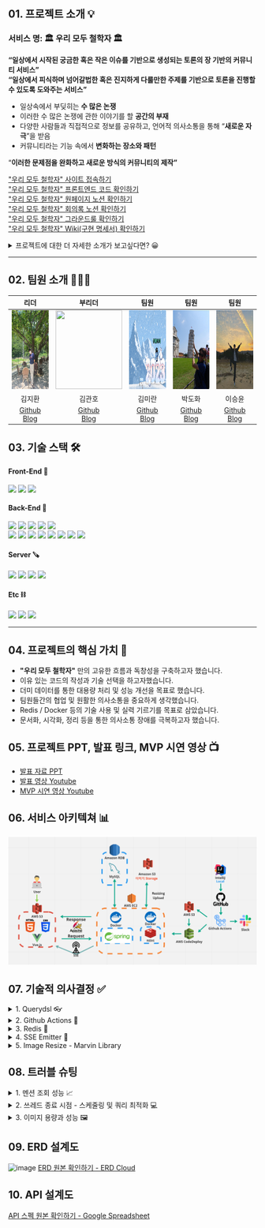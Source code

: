 ## 01. 프로젝트 소개 💡

### 서비스 명: 🏛️ 우리 모두 철학자 🏛️

**“일상에서 시작된 궁금한 혹은 작은 이슈를 기반으로 생성되는 토론의 장 기반의 커뮤니티 서비스”** <br>
**“일상에서 피식하며 넘어갈법한 혹은 진지하게 다룰만한 주제를 기반으로 토론을 진행할 수 있도록 도와주는 서비스”**

- 일상속에서 부딪히는 **수 많은 논쟁**
- 이러한 수 많은 논쟁에 관한 이야기를 할 **공간의 부재**
- 다양한 사람들과 직접적으로 정보를 공유하고, 언어적 의사소통을 통해 “**새로운 자극**”을 받음
- 커뮤니티라는 기능 속에서 **변화하는 장소와 패턴**

“**이러한 문제점을 완화하고 새로운 방식의 커뮤니티의 제작”**

["우리 모두 철학자" 사이트 접속하기](http://the-gladiators.s3-website.ap-northeast-2.amazonaws.com/main) <br>
["우리 모두 철학자" 프론트엔드 코드 확인하기](https://github.com/bigquann97/philosopher-front) <br>
["우리 모두 철학자" 원페이지 노션 확인하기](https://radical-route-999.notion.site/8cc586e7170343c8806c312f3da97131) <br>
["우리 모두 철학자" 회의록 노션 확인하기](https://puzzled-bee-d4c.notion.site/847736be8f8a4775866b67b6dc484d4b?v=3736681424c34f6983dc166ff533347f) <br>
["우리 모두 철학자" 그라운드룰 확인하기](https://coherent-eclipse-711.notion.site/Ground-Rule-57dbbe48c09242edb2c263bf6a55e257) <br>
["우리 모두 철학자" Wiki(구현 명세서) 확인하기](https://github.com/bigquann97/philosopher-back/wiki) <br>

<details>
<summary> 프로젝트에 대한 더 자세한 소개가 보고싶다면? 😀</summary>
<div markdown="1"> 

<br><br>
**“궁금한건 못참아 !”, “ 다른 사람의 생각도 궁금해 “**

![philosopher](https://s3.us-west-2.amazonaws.com/secure.notion-static.com/c8ab1545-adf3-4370-a444-8ebecb553ec5/Untitled.png?X-Amz-Algorithm=AWS4-HMAC-SHA256&X-Amz-Content-Sha256=UNSIGNED-PAYLOAD&X-Amz-Credential=AKIAT73L2G45EIPT3X45%2F20230305%2Fus-west-2%2Fs3%2Faws4_request&X-Amz-Date=20230305T195536Z&X-Amz-Expires=86400&X-Amz-Signature=b335c00d4d1c2bd21ae18c0a22be0d3f97f34720dff0431853c1cb5499048e31&X-Amz-SignedHeaders=host&response-content-disposition=filename%3D%22Untitled.png%22&x-id=GetObject)

우리 삶 주변에는 우리들의 호기심을 자극하는 요소들이 많습니다. <br>
언제나 우리는 이러한 요소들로 하여금 재미있는 상상의 나래를 펼치고 이 상상의 날개는 호기심과 궁금증을 유발하며, <br>
흥미있는 토픽들을 이용해 타인과 소통하기도 합니다. <br>
이러한 다양한 이슈들을 누구나 한 번쯤은 고민해보고 접해봤을 것입니다.<br>
이 속에는 다양한 논쟁거리가 존재합니다. <br>
여러 사람들과의 언어적 상호작용 속에서 새로운 인사이트를 얻기도 하며, <br>
타인의 생각을 읽고 논리적으로 반박하기도 합니다. <br>
이렇게 우리는 커뮤니티를 이용해 상호간 언어적 의사소통을 이용해 새로운 관계를 형성하고, <br>
새로운 또 하나의 커뮤니티와 문화를 형성하며 오늘도 성장합니다.<br>

## **‘그(사용자)’들의 라이프 스타일 & 타겟팅 사용 유저**

- 서비스에서 주 타겟으로 삼고 있는 ‘**잠재적 고객**’들은 SNS 혹은 커뮤니티를 통해 **자신의 생각을 타인과 공유**
- **자신을 표현하는 방식**으로 **SNS 서비스와 커뮤니티 서비스를 활용하는 사람**
- 이미 젊은 사람들은 여러 커뮤니티를 사용 中
- 커뮤니티는 변화와 유행에 민감하며, 이 커뮤니티를 이용하는 사람들은 자신이 원하는 정보를 쉽게 찾아내고 SNS 혹은 커뮤니티를 통해 잘 활용함
- “이”(사용자)들은 글로서 자신을 표현하고 자신의 의견을 공유하는데 능숙함

### **어떻게 콘텐츠를 표현할 것인가? 이 아이템을 어떤 방식을 사용해야 잘 표현할 수 있을까??**

- 토론 = 언어적 상호작용을 기반으로 동작
- 언어적 상호작용을 가장 **잘 풀어낼 수 있는 서비스 = 커뮤니티 서비스**

## **요즘의 동향는 어떠할까? 유행? 어필?**

- **자신을 표현하는 하나의 수단으로 자리잡은 커뮤니티 서비스와 SNS 서비스**
- 다양한 색을 가진 커뮤니티 속, 온라인/오프라인의 경계가 희미해짐
- **SNS와 커뮤니티를 이용한 좁고 깊은 관계에서 넓고 얕은 스펙트럼의 관계 형성**

## **그럼 우리 서비스의 핵심 가치는 무엇인가?**

- **재미**
- **정보공유**
- **높은 자유도**
- **상호작용**
- **시간보내기**

</div>
</details>

---

## 02. 팀원 소개 👨‍👩‍👦‍

|리더|부리더|팀원|팀원|                                      팀원                                      |
|:---:|:---:|:---:|:---:|:----------------------------------------------------------------------------:|
|<img src="https://github.com/bigquann97/philosopher-back/blob/develop/image/jipang.jpg"  width="135" height="160">|<img src="https://velog.velcdn.com/images/bigquann97/profile/bc0264b5-b0d6-4436-8572-e2e13daf2676/image.png"  width="135" height="160">|<img src="https://github.com/bigquann97/philosopher-back/blob/develop/image/miran.png"  width="135" height="160">|<img src="https://github.com/bigquann97/philosopher-back/blob/develop/image/dohwa.jpg"  width="135" height="160">|<img src="https://github.com/bigquann97/philosopher-back/blob/develop/image/sylee.jpeg?raw=true"  width="135" height="160">|
|김지환|김관호|김미란|박도화|                                     이승윤                                      |
|[Github](https://github.com/jipang9)<br>[Blog](https://jipang9-greedy-pot.tistory.com/)|[Github](https://github.com/bigquann97)<br>[Blog](https://velog.io/@bigquann97)|[Github](https://github.com/h7359841)<br>[Blog](https://velog.io/@h7359841)|[Github](https://github.com/dohwapark)<br>[Blog](https://dzzzdee.tistory.com/)| [Github](https://github.com/lssy32)<br>[Blog](https://yuniday2.tistory.com/) |

## 03. 기술 스택 🛠️

#### Front-End 🔨

<div>
<img src="https://img.shields.io/badge/HTML-E34F26?style=flat&logo=html5&logoColor=white">
<img src="https://img.shields.io/badge/CSS-1572B6?style=flat&logo=css3&logoColor=white">
<img src="https://img.shields.io/badge/Vue.js-4FC08D?style=flat&logo=vue.js&logoColor=white">
</div>

#### Back-End 🔧

<div>
<img src="https://img.shields.io/badge/Java-007396?style=flat&logo=OpenJDK&logoColor=white"/>
<img src="https://img.shields.io/badge/Spring_Boot-6DB33F?style=flat&logo=springboot&logoColor=white"/>
<img src="https://img.shields.io/badge/Spring-6DB33F?style=flat&logo=Spring&logoColor=white">
<img src="https://img.shields.io/badge/Spring_Data_JPA-6DB33F?style=flat">
<img src="https://img.shields.io/badge/Spring_Security-6DB33F?style=flat&logo=springsecurity&logoColor=white"/><br>
<img src="https://img.shields.io/badge/Docker-2496ED?style=flat&logo=docker&logoColor=white"/>
<img src="https://img.shields.io/badge/Redis-DC382D?style=flat&logo=redis&logoColor=white"/>
<img src="https://img.shields.io/badge/QueryDsl-40AEF0?style=flat">
<img src="https://img.shields.io/badge/JWT-A9225C?style=flat">

<img src="https://img.shields.io/badge/Gradle-02303A?style=flat&logo=gradle&logoColor=white"/>
  <img src="https://img.shields.io/badge/Hibernate-59666C?style=flat&logo=Hibernate&logoColor=white"/>
  <img src="https://img.shields.io/badge/Postman-FF6C37?style=flat&logo=Postman&logoColor=white"/>
  <img src="https://img.shields.io/badge/Apache_Jmeter-D22128?style=flat&logo=apachejmeter&logoColor=white"/>


</div>

#### Server 🪚

<div>
<img src="https://img.shields.io/badge/Amazon_RDS-527FFF?style=flat&logo=amazonrds&logoColor=white"/>
<img src="https://img.shields.io/badge/Amazon_EC2-FF9900?style=flat&logo=amazonec2&logoColor=white"/>
<img src="https://img.shields.io/badge/Amazon_S3-569A31?style=flat&logo=amazons3&logoColor=white"/>
<img src="https://img.shields.io/badge/Linux-FCC624?style=flat&logo=linux&logoColor=black">
</div>

#### Etc ⛓️

<div>
<img src="https://img.shields.io/badge/Github-181717?style=flat&logo=github&logoColor=white">
<img src="https://img.shields.io/badge/Slack-4A154B?style=flat&logo=slack&logoColor=white">
<img src="https://img.shields.io/badge/Notion-000000?style=flat&logo=notion&logoColor=white">
</div>

---

## 04. 프로젝트의 핵심 가치 💎

- <b>"우리 모두 철학자"</b> 만의 고유한 흐름과 독창성을 구축하고자 했습니다.
- 이유 있는 코드의 작성과 기술 선택을 하고자했습니다.
- 더미 데이터를 통한 대용량 처리 및 성능 개선을 목표로 했습니다.
- 팀원들간의 협업 및 원활한 의사소통을 중요하게 생각했습니다.
- Redis / Docker 등의 기술 사용 및 실력 기르기를 목표로 삼았습니다.
- 문서화, 시각화, 정리 등을 통한 의사소통 장애를 극복하고자 했습니다.

## 05. 프로젝트 PPT, 발표 링크, MVP 시연 영상 📺

- [발표 자료 PPT](https://docs.google.com/presentation/d/1HwKDdvIMr0uJqJ9uKLcJXGcT-bQR_K-R/edit?usp=sharing&ouid=107322356350634651146&rtpof=true&sd=true)
- [발표 영상 Youtube](https://www.youtube.com)
- [MVP 시연 영상 Youtube](https://www.youtube.com)

## 06. 서비스 아키텍쳐 📊

<img src="image/ServiceArchitecture.png">

## 07. 기술적 의사결정 ✅

<details>
<summary> 1. Querydsl 👓 </summary>
<div markdown="1"> 

<br>

- **기술적 필요성:**

1. 검색, 정렬, 필터링 및 통계 확인 등의 동적 쿼리 작성
2. 지속적 리팩토링을 통한 쿼리 성능 향상 및 최적화

<br>

- **해결 방안 리스트업:**

1. JPQL - if문을 통한 분기 + 문자열 하나라도 잘못될 경우 오류 발생(컴파일 시점에서 파악 불가)
2. Mybatis, JDBC Template (Query Mapper) - 복잡한 사용성, DB 의존성
3. Querydsl - Qtype 의존성 발생, 빈약한 Bean 생성

<br>

- **해결 방안에 대한 의사 조율 및 결정:**

1. 내부적으로 BooleanExpression, OrderSpecifier 등을 통한 동적 쿼리 작성
2. Java 기반 JPQL의 작성 - 사용성과 가독성 ⇒ 팀적 협업에 도움
3. Projection 등을 통해 조회를 원하는 컬럼 수를 편하게 줄이기 가능
4. 컴파일 시점에서 오류를 잡아줌 + 편리한 최적화
5. 현재 프로젝트 규모에서는 한계점의 극복이 가능하다고 판단 <br>

**⇒ Querydsl 채택**

<br>
</div>
</details>

<details>
<summary> 2. Github Actions 💫 </summary>
<div markdown="1"> 

<br>

- **기술적 필요성:**

1. 협업을 진행하면서 팀원간 반복적인 빌드, 테스트 등의 자동화 및 통합적 환경 구축
2. 추후 CD 구축을 위한 기반 기술 필요성

<br>

- **해결 방안 리스트업:**

1. Jenkins
2. Github Actions
3. Bamboo

<br>

- **해결 방안에 대한 의사 조율 및 결정:**

1. Bamboo - 금전적 비용의 발생 및 레퍼런스 부족
2. 프로젝트의 규모를 고려한 의사 결정 - Jenkins 사용을 통한 리소스 낭비 발생 가능성
3. 환경 구성, 호환성 구축 등의 추가적 작업이나 복잡한 절차 없이 현재 협업 환경에 바로 적용 가능 <br>

**⇒ Github Actions 채택**

<br>

</div>
</details>

<details>
<summary> 3. Redis 🎈 </summary>
<div markdown="1"> 

<br>

- **기술적 필요성:**

1. JWT 인증/인가 방식 채택으로 인한 Refresh Token 보관 필요성
2. 서버 리소스 접근을 허용하는 중요한 수단인 만큼 보안성/사용성 고려 필요

<br>

- **해결 방안 리스트업:**

1. RDB에 컬럼 추가
2. Redis 적용

<br>

- **해결 방안에 대한 의사 조율 및 결정:**

1. 토큰의 탈취 가능성 고려 및 Black-list 구현을 위한 기술의 필요성
2. TTL 기능의 활용을 통한 토큰에 대한 수명 관리
3. 유효 기간 코드 기반 이메일 인증 서비스 구축 예정, Redis 채택 가능성이 높음 <br>

**⇒ Redis를 통한 토큰 및 관련 정보 관리 채택**

<br>

</div>
</details>

<details>
<summary> 4. SSE Emitter 🔋 </summary>
<div markdown="1"> 

<br>

- **기술적 필요성:**

1. 댓글, 쓰레드화 알림 시 통신 방식에 대한 고민
2. 비연결성(Connectionless)의 특성을 가진 HTTP 특성상, 알림을 줄 수 있는 통신 방식 고려 필요

<br>

- **해결 방안 리스트업:**

1. Polling
2. Long Polling
3. Web Socket
4. Server-Sent-Event

<br>

- **해결 방안에 대한 의사 조율 및 결정:**

1. 실시간성이 떨어지며, 상태 변경에 대한 연결 요청이 추가 발생하는 **Polling, Long Polling**

3. 서버에서 클라이언트로 단방향 통신, HTTP 프로토콜만으로 사용 가능해 가벼운 **SSE**

3. 서버 <=> 클라이언트 간 양바향 통신, 최초 연결시에만 Header 정보 전달, <br>
   \+ 연결에 불필요한 비용 제거 가능한 **Web Socket** <br>

**<tab> ⇒ Server-Sent-Event 채택**

<br>


</div>
</details>

<details>
<summary> 5. Image Resize - Marvin Library </summary>
<div markdown="1"> 

<br>

- **기술적 필요성:**

1. 페이징 렌더링 속도의 개선 필요
2. 한정된 DB 용량으로 인한 이미지 사이즈 압축 필요 (AWS 프리티어)
3. 이미지 크기의 일관성 필요

<br>

- **해결 방안 리스트업:**

1. java-image-scaling
2. Marvin
3. AWS CloudFront & Lambda@Edge

<br>

- **해결 방안에 대한 의사 조율 및 결정:**

1. 자바 내부 라이브러리에 구현된 이미지 리사이징 기술 java-image-scaling<br>
   (Width 기준 원본 비율로 높이가 정해짐)

2. 다른 라이브러리 대비 적은 시간이 소요되며 간편한 사용성을 가진 Marvin

3. 이미지 업로드/다운로드 전략 선택이 가능한 AWS 리사이징

4. 적은 시간 소요 + 원본 보존율 + 추가 코드 작성 및 관리 포인트 발생이 적은 Marvin <br>

**⇒ Marvin Library 채택**

<br>


</div>
</details>

## 08. 트러블 슈팅

<details>
<summary> 1. 멘션 조회 성능 📈 </summary>
<div markdown="1">

<br>

- **문제의 발견:**

    1. 더미데이터 추가를 통한 어플리케이션 전체 흐름 점검

        - 쓰레드 더미데이터 생성
        - 댓글 더미데이터 생성
        - 한 페이지 내 20,000 개의 멘션 생성

    2. AOP 적용을 통한 병목 발생 지점 파악 및 점검

        - 메서드별 수행 속도 측정
        - 멘션 더미데이터 생성한 지점에서 800 ms 이상의 성능 저하 발생 확인

    3. API 호출시, 쿼리 발생 확인
        - hibernate >> show sql 을 통한 발생 쿼리 확인

<br>

- **문제 해결 과정:**

    1. Jmeter 적용 - 부하 테스트 진행

    1. 쿼리 분석

        - N + 1 쿼리 발생 구간 확인 및 Lazy Loading, Join 수정
        - 최초 N + 1 문제 발생 해결

    2. Querydsl 적용

        - 가독성 높은 코드의 작성
        - join 등 쿼리 작성

    3. Projections 적용

        - 필요한 요소만 select
        - select 문 최소화

    4. Batch Size 적용

        - MentionedList, MentioningList 등 OneToMany 요소 호출시 문제 발생
        - Batch Size 적용을 통한 in query 개수 정의

    5. Batch Size 최적 단위 파악

        - 20, 50, 100, 200 순서로 속도 측정

<br>

- **트러블 슈팅 결과:**

    1. 20,000 개의 멘션 상황 - 1000 Threads, in 1 second, 3 requests 부하 상황 가정
        - 81,609 ms => 17,615 ms 로 79.4% 의 성능 개선

    2. AOP - 단일 요청에 대한 메서드 속도 측정 (Elapsed Time)
        - 756 ms => 97 ms 로 87.1% 의 성능 개선

<br> 

- jmeter <br>
  <img src="image/jmeter.png"> <br>

<br>

- aop <br>
  <img src="image/aop.png"> <br>

</div>
</details>

<details>
<summary> 2. 쓰레드 종료 시점 - 스케줄링 및 쿼리 최적화 💻 </summary>

<br>

- **문제의 발견:**

    1. 흐름 문제

        - 쓰레드화 된 후, 24시간 이후를 쓰레드 종료시점으로 책정
        - 1초마다 쿼리를 날려도 데이터 정보가 어긋나는 현상 발생
        - 매 30초 마다 쿼리를 날리는 것으로 결정했지만, 데이터 정확도 위반

    2. 논리 문제

        - 쓰레드 종료 쿼리(상태 변경 쿼리) 날릴 시, Thread 테이블 내 모든 대상을 조회
        - 모든 대상 조회 후, 모든 대상 별 쓰레드 종료 시점 지났는지 확인하는 로직 발생

    3. 코드 문제
        - 스케쥴러 코드: 30초마다 쿼리 발생
        - Redis: 미적용

<br>

- **문제 해결 과정:**

    1. 흐름 최적화

        - 쓰레드화 된 이후, 하루 뒤 자정을 쓰레드 종료시점을 책정
        - 자정에만 쿼리가 발생하도록 어플리케이션 흐름 조정

    1. 논리 최적화

        - 테이블 내 모든 컬럼 대상이 아닌, 해당 시점이 지난 쓰레드 ID 값에 대해서만 쿼리 발생 목표
        - 새로운 데이터를 담을 공간 필요
        - Redis 를 통한 문제 해결 (다양한 데이터 형태 담기)

    1. 코드 최적화

        - 위의 내용을 적용한 코드 작성
        - Scheduler: 30초마다 쿼리 => 매 자정마다 쿼리
        - Redis: 쓰레드화 될 때 마다, ID/종료시간(key/value) 을 redis에 저장

<br>

- **트러블 슈팅 결과:**

    1. 매 30초마다 쿼리 발생 (30초 마다 쿼리 함에도 데이터 정확도 위반)
        - => 자정에만 쿼리 발생

    2. Thread 테이블 내 모든 데이터 대상 상태 조회 및 변경 쿼리 발생
        - => 마감 시간이 지난 쓰레드 ID에 대해서만 상태 변경 쿼리 발생

    3. Scheduler 및 Redis 코드 문제
        - => 해당 로직에 Redis 적용 및 Scheduler 코드 최적화

<br>

- Redis Code <br>

<img src="image/redis.png">
<img src="image/redisCode.png">

<br>

- Scheduler Before <br>

<img src="image/schedulerBefore.png">

<br>

- Scheduler After <br>

<img src="image/schedulerAfter.jpg">

<br>

<div markdown="1">
</div>
</details>

<details>
<summary> 3. 이미지 용량과 성능 🖼️ </summary>
<div markdown="1">

<br>

- **문제의 발견:**

    1. 사진이 있는 페이지 로딩시 눈에 띄는 지연 현상 발생
    2. 이미지 파일의 크기가 불규칙적
    3. 한정된 리소스 자원 - AWS 프리티어
    4. 페이지 렌더링 속도리 개선 필요성

<br>

- **문제 해결 과정:**

    1. S3 버킷 내 이미지 업로드 용량 확인

        - 평균 2 ~ 3 MB 용량의 사진 업로드 발생

    1. 크롬 개발자 도구를 통한 이미지 로딩 속도 측정

        - 350 ms ~ 450 ms의 평균 이미지 업로드 속도 발생

    1. Marvin 라이브러리 적용

        - 기술적 의사 결정을 통한 Marvin 라이브러리 채택
        - 어플리케이션 코드 내 이미지 리사이징 코드 작성

<br>

- **트러블 슈팅 결과:**

    1. S3 버킷 내 저장된 이미지 용량 감소
        - => 2.2 MB, JPEG 사진 => 55.2 KB로 크기 압축 및 개선

    2. 페이지 렌더링 시, 이미지 로딩 속도 개선
        - => 395 ms => 106 ms 로 전송 속도 73.1% 개선

<br>

- Redis Code <br>

<img src="image/imageRendering.png">
<img src="image/imageSize.png">

<br>

</div>
</details>

## 09. ERD 설계도

![image](https://user-images.githubusercontent.com/62071906/222983895-19460fbd-47b7-44fe-b7e7-d277ed805615.png)
[ERD 원본 확인하기 - ERD Cloud](https://www.erdcloud.com/d/nruo9xdTwK4DNbKnD)

## 10. API 설계도

[API 스펙 원본 확인하기 - Google Spreadsheet](https://docs.google.com/spreadsheets/d/14_rE71JfKZD7DUaTCJmSuh-ol-pqmgdyEybgZavywR0/edit?usp=sharing)
